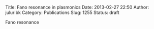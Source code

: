 Title: Fano resonance in plasmonics
Date: 2013-02-27 22:50
Author: juluribk
Category: Publications
Slug: 1255
Status: draft

Fano resonance
